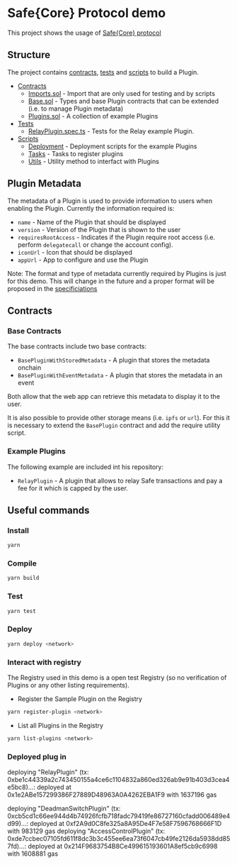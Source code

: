 # Safe{Core} Protocol demo

This project shows the usage of [Safe{Core} protocol](https://github.com/5afe/safe-core-protocol)

## Structure

The project contains [contracts](./contracts), [tests](./test) and [scripts](./src/) to build a Plugin.

- [Contracts](./contracts)
  - [Imports.sol](./contracts/Imports.sol) - Import that are only used for testing and by scripts
  - [Base.sol](./contracts/Base.sol) - Types and base Plugin contracts that can be extended (i.e. to manage Plugin metadata)
  - [Plugins.sol](./contracts/Plugins.sol) - A collection of example Plugins
- [Tests](./test)
  - [RelayPlugin.spec.ts](./test/SamplePlugin.spec.ts) - Tests for the Relay example Plugin.
- [Scripts](./src)
  - [Deployment](./src/deploy) - Deployment scripts for the example Plugins
  - [Tasks](./src/tasks) - Tasks to register plugins
  - [Utils](./src/utils) - Utility method to interfact with Plugins 

## Plugin Metadata

The metadata of a Plugin is used to provide information to users when enabling the Plugin. Currently the information required is:
- `name` - Name of the Plugin that should be displayed
- `version` - Version of the Plugin that is shown to the user
- `requiresRootAccess` - Indicates if the Plugin require root access (i.e. perform `delegatecall` or change the account config).
- `iconUrl` - Icon that should be displayed
- `appUrl` - App to configure and use the Plugin

Note: The format and type of metadata currently required by Plugins is just for this demo. This will change in the future and a proper format will be proposed in the [specificiations](https://github.com/5afe/safe-core-protocol-specs)

## Contracts

### Base Contracts

The base contracts include two base contracts:

- `BasePluginWithStoredMetadata` - A plugin that stores the metadata onchain
- `BasePluginWithEventMetadata` - A plugin that stores the metadata in an event

Both allow that the web app can retrieve this metadata to display it to the user.

It is also possible to provide other storage means (i.e. `ipfs` or `url`). For this it is necessary to extend the `BasePlugin` contract and add the require utility script.

### Example Plugins

The following example are included int his repository:

- `RelayPlugin` - A plugin that allows to relay Safe transactions and pay a fee for it which is capped by the user.


## Useful commands

### Install

```bash
yarn
```

### Compile

```bash
yarn build
```

### Test

```bash
yarn test
```

### Deploy

```bash
yarn deploy <network>
```

### Interact with registry

The Registry used in this demo is a open test Registry (so no verification of Plugins or any other listing requirements).

- Register the Sample Plugin on the Registry
```bash
yarn register-plugin <network>
```

- List all Plugins in the Registry
```bash
yarn list-plugins <network>
```



### Deployed plug in
deploying "RelayPlugin" (tx: 0xbe1c44339a2c743450155a4ce6c1104832a860ed326ab9e91b403d3cea4e5bc8)...: deployed at 0x1e2ABe157299386F27889D48963A0A4262EBA1F9 with 1637196 gas

deploying "DeadmanSwitchPlugin" (tx: 0xcb5cd1c66ee944d4b74926fcfb718fadc79419fe86727160cfadd006489e4d99)...: deployed at 0xf2A9d0C8fe325a8A95De4F7e58F7596768666F1D with 983129 gas
deploying "AccessControlPlugin" (tx: 0xde7ccbec07105fd611f8dc3b3c455ee6ea73f6047cb49fe2126da5938dd857fd)...: deployed at 0x214F9683754B8Ce499615193601A8ef5cb9c6998 with 1608881 gas